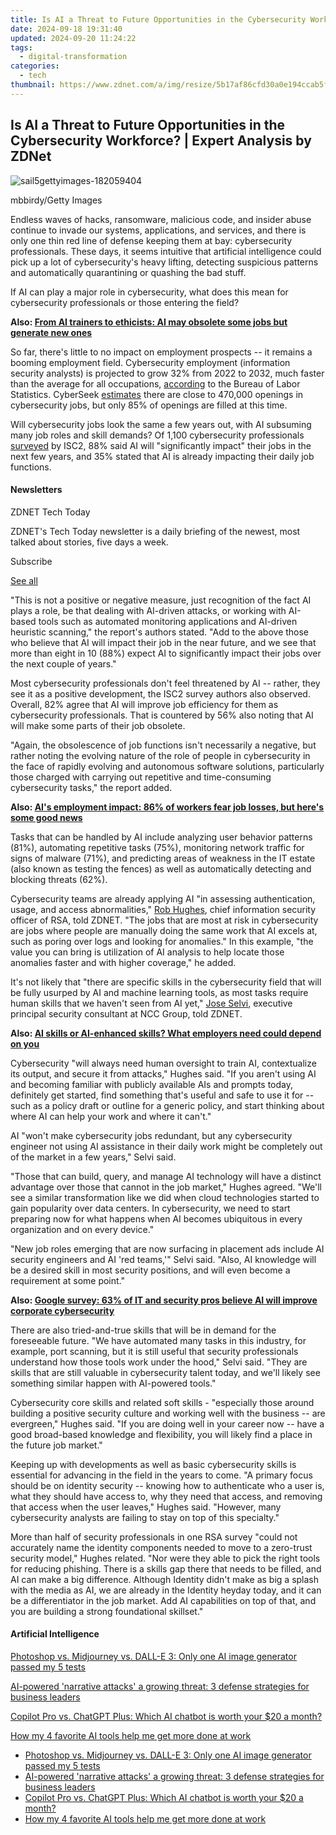 ```yaml
---
title: Is AI a Threat to Future Opportunities in the Cybersecurity Workforce? | Expert Analysis by ZDNet
date: 2024-09-18 19:31:40
updated: 2024-09-20 11:24:22
tags:
  - digital-transformation
categories:
  - tech
thumbnail: https://www.zdnet.com/a/img/resize/5b17af86cfd30a0e194ccab5f4cc1ef43a7e5621/2024/07/10/8195ee82-3532-4f4b-b97d-f6ae60c6db7a/sail5gettyimages-182059404.jpg?width=170&height=128&fit=crop&auto=webp
---
```


## Is AI a Threat to Future Opportunities in the Cybersecurity Workforce? | Expert Analysis by ZDNet

![sail5gettyimages-182059404](https://www.zdnet.com/a/img/resize/2b393b1fc601a2a7a2a7b4a675401fd0cfb2026c/2024/07/10/8195ee82-3532-4f4b-b97d-f6ae60c6db7a/sail5gettyimages-182059404.jpg?auto=webp&width=1280)

mbbirdy/Getty Images

Endless waves of hacks, ransomware, malicious code, and insider abuse continue to invade our systems, applications, and services, and there is only one thin red line of defense keeping them at bay: cybersecurity professionals. These days, it seems intuitive that artificial intelligence could pick up a lot of cybersecurity's heavy lifting, detecting suspicious patterns and automatically quarantining or quashing the bad stuff. 

If AI can play a major role in cybersecurity, what does this mean for cybersecurity professionals or those entering the field?

**Also: [From AI trainers to ethicists: AI may obsolete some jobs but generate new ones](https://www.zdnet.com/education/professional-development/from-ai-trainers-to-ethicists-ai-may-obsolete-some-jobs-but-generate-new-ones/)**

So far, there's little to no impact on employment prospects -- it remains a booming employment field. Cybersecurity employment (information security analysts) is projected to grow 32% from 2022 to 2032, much faster than the average for all occupations, [according](https://www.bls.gov/ooh/computer-and-information-technology/information-security-analysts.htm) to the Bureau of Labor Statistics. CyberSeek [estimates](https://www.cyberseek.org/heatmap.html) there are close to 470,000 openings in cybersecurity jobs, but only 85% of openings are filled at this time.

Will cybersecurity jobs look the same a few years out, with AI subsuming many job roles and skill demands? Of 1,100 cybersecurity professionals [surveyed](https://www.isc2.org/Insights/2024/02/The-Real-World-Impact-of-AI-on-Cybersecurity-Professionals) by ISC2, 88% said AI will "significantly impact" their jobs in the next few years, and 35% stated that AI is already impacting their daily job functions.

#### Newsletters

ZDNET Tech Today

ZDNET's Tech Today newsletter is a daily briefing of the newest, most talked about stories, five days a week.

 Subscribe

[See all](https://www.zdnet.com/newsletters/)

"This is not a positive or negative measure, just recognition of the fact AI plays a role, be that dealing with AI-driven attacks, or working with AI-based tools such as automated monitoring applications and AI-driven heuristic scanning," the report's authors stated. "Add to the above those who believe that AI will impact their job in the near future, and we see that more than eight in 10 (88%) expect AI to significantly impact their jobs over the next couple of years."

Most cybersecurity professionals don't feel threatened by AI -- rather, they see it as a positive development, the ISC2 survey authors also observed. Overall, 82% agree that AI will improve job efficiency for them as cybersecurity professionals. That is countered by 56% also noting that AI will make some parts of their job obsolete.

"Again, the obsolescence of job functions isn't necessarily a negative, but rather noting the evolving nature of the role of people in cybersecurity in the face of rapidly evolving and autonomous software solutions, particularly those charged with carrying out repetitive and time-consuming cybersecurity tasks," the report added.

**Also: [AI's employment impact: 86% of workers fear job losses, but here's some good news](https://www.zdnet.com/article/ai-employment-impact-86-of-workers-fear-job-losses-but-heres-some-good-news/)**

Tasks that can be handled by AI include analyzing user behavior patterns (81%), automating repetitive tasks (75%), monitoring network traffic for signs of malware (71%), and predicting areas of weakness in the IT estate (also known as testing the fences) as well as automatically detecting and blocking threats (62%).

Cybersecurity teams are already applying AI "in assessing authentication, usage, and access abnormalities," [Rob Hughes](https://www.linkedin.com/in/robert-hughes-816067a4/), chief information security officer of RSA, told ZDNET. "The jobs that are most at risk in cybersecurity are jobs where people are manually doing the same work that AI excels at, such as poring over logs and looking for anomalies." In this example, "the value you can bring is utilization of AI analysis to help locate those anomalies faster and with higher coverage," he added.

It's not likely that "there are specific skills in the cybersecurity field that will be fully usurped by AI and machine learning tools, as most tasks require human skills that we haven't seen from AI yet," [Jose Selvi](https://www.linkedin.com/in/jselvi/), executive principal security consultant at NCC Group, told ZDNET.

**Also: [AI skills or AI-enhanced skills? What employers need could depend on you](https://www.zdnet.com/article/ai-skills-or-ai-enhanced-skills-what-employers-need-could-depend-on-you/)**

Cybersecurity "will always need human oversight to train AI, contextualize its output, and secure it from attacks," Hughes said. "If you aren't using AI and becoming familiar with publicly available AIs and prompts today, definitely get started, find something that's useful and safe to use it for -- such as a policy draft or outline for a generic policy, and start thinking about where AI can help your work and where it can't."

AI "won't make cybersecurity jobs redundant, but any cybersecurity engineer not using AI assistance in their daily work might be completely out of the market in a few years," Selvi said.

"Those that can build, query, and manage AI technology will have a distinct advantage over those that cannot in the job market," Hughes agreed. "We'll see a similar transformation like we did when cloud technologies started to gain popularity over data centers. In cybersecurity, we need to start preparing now for what happens when AI becomes ubiquitous in every organization and on every device."

"New job roles emerging that are now surfacing in placement ads include AI security engineers and AI 'red teams,'" Selvi said. "Also, AI knowledge will be a desired skill in most security positions, and will even become a requirement at some point."

**Also: [Google survey: 63% of IT and security pros believe AI will improve corporate cybersecurity](https://www.zdnet.com/article/ai-should-improve-corporate-cybersecurity-google-and-csa-survey-finds/)**

There are also tried-and-true skills that will be in demand for the foreseeable future. "We have automated many tasks in this industry, for example, port scanning, but it is still useful that security professionals understand how those tools work under the hood," Selvi said. "They are skills that are still valuable in cybersecurity talent today, and we'll likely see something similar happen with AI-powered tools."

Cybersecurity core skills and related soft skills - "especially those around building a positive security culture and working well with the business -- are evergreen," Hughes said. "If you are doing well in your career now -- have a good broad-based knowledge and flexibility, you will likely find a place in the future job market."

Keeping up with developments as well as basic cybersecurity skills is essential for advancing in the field in the years to come. "A primary focus should be on identity security -- knowing how to authenticate who a user is, what they should have access to, why they need that access, and removing that access when the user leaves," Hughes said. "However, many cybersecurity analysts are failing to stay on top of this specialty."

More than half of security professionals in one RSA survey "could not accurately name the identity components needed to move to a zero-trust security model," Hughes related. "Nor were they able to pick the right tools for reducing phishing. There is a skills gap there that needs to be filled, and AI can make a big difference. Although Identity didn't make as big a splash with the media as AI, we are already in the Identity heyday today, and it can be a differentiator in the job market. Add AI capabilities on top of that, and you are building a strong foundational skillset."

#### Artificial Intelligence

[Photoshop vs. Midjourney vs. DALL-E 3: Only one AI image generator passed my 5 tests](https://www.zdnet.com/article/is-photoshops-new-text-to-image-as-good-as-midjourney-and-dall-e-we-test-it-and-see/ "Photoshop vs. Midjourney vs. DALL-E 3: Only one AI image generator passed my 5 tests")

[AI-powered 'narrative attacks' a growing threat: 3 defense strategies for business leaders](https://www.zdnet.com/article/ai-powered-narrative-attacks-a-growing-threat-3-defense-strategies-for-business-leaders/ "AI-powered 'narrative attacks' a growing threat: 3 defense strategies for business leaders")

[Copilot Pro vs. ChatGPT Plus: Which AI chatbot is worth your $20 a month?](https://www.zdnet.com/article/copilot-pro-vs-chatgpt-plus-which-is-ai-chatbot-is-worth-your-20-a-month/ "Copilot Pro vs. ChatGPT Plus: Which AI chatbot is worth your $20 a month?")

[How my 4 favorite AI tools help me get more done at work](https://www.zdnet.com/article/how-my-4-favorite-ai-tools-help-me-get-more-done-at-work/ "How my 4 favorite AI tools help me get more done at work")

* [Photoshop vs. Midjourney vs. DALL-E 3: Only one AI image generator passed my 5 tests](https://www.zdnet.com/article/is-photoshops-new-text-to-image-as-good-as-midjourney-and-dall-e-we-test-it-and-see/ "Photoshop vs. Midjourney vs. DALL-E 3: Only one AI image generator passed my 5 tests")
* [AI-powered 'narrative attacks' a growing threat: 3 defense strategies for business leaders](https://www.zdnet.com/article/ai-powered-narrative-attacks-a-growing-threat-3-defense-strategies-for-business-leaders/ "AI-powered 'narrative attacks' a growing threat: 3 defense strategies for business leaders")
* [Copilot Pro vs. ChatGPT Plus: Which AI chatbot is worth your $20 a month?](https://www.zdnet.com/article/copilot-pro-vs-chatgpt-plus-which-is-ai-chatbot-is-worth-your-20-a-month/ "Copilot Pro vs. ChatGPT Plus: Which AI chatbot is worth your $20 a month?")
* [How my 4 favorite AI tools help me get more done at work](https://www.zdnet.com/article/how-my-4-favorite-ai-tools-help-me-get-more-done-at-work/ "How my 4 favorite AI tools help me get more done at work")

<ins class="adsbygoogle"
     style="display:block"
     data-ad-format="autorelaxed"
     data-ad-client="ca-pub-7571918770474297"
     data-ad-slot="1223367746"></ins>



<ins class="adsbygoogle"
     style="display:block"
     data-ad-client="ca-pub-7571918770474297"
     data-ad-slot="8358498916"
     data-ad-format="auto"
     data-full-width-responsive="true"></ins>
